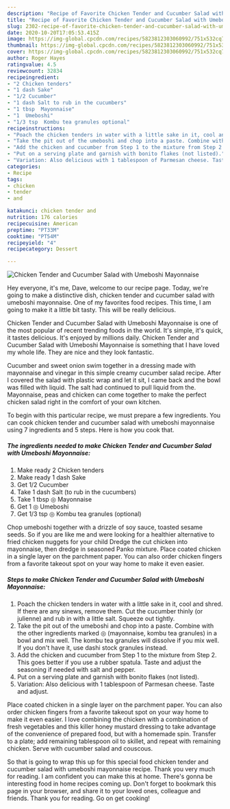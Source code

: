 ```yaml
---
description: "Recipe of Favorite Chicken Tender and Cucumber Salad with Umeboshi Mayonnaise"
title: "Recipe of Favorite Chicken Tender and Cucumber Salad with Umeboshi Mayonnaise"
slug: 2302-recipe-of-favorite-chicken-tender-and-cucumber-salad-with-umeboshi-mayonnaise
date: 2020-10-20T17:05:53.415Z
image: https://img-global.cpcdn.com/recipes/5823812303060992/751x532cq70/chicken-tender-and-cucumber-salad-with-umeboshi-mayonnaise-recipe-main-photo.jpg
thumbnail: https://img-global.cpcdn.com/recipes/5823812303060992/751x532cq70/chicken-tender-and-cucumber-salad-with-umeboshi-mayonnaise-recipe-main-photo.jpg
cover: https://img-global.cpcdn.com/recipes/5823812303060992/751x532cq70/chicken-tender-and-cucumber-salad-with-umeboshi-mayonnaise-recipe-main-photo.jpg
author: Roger Hayes
ratingvalue: 4.5
reviewcount: 32834
recipeingredient:
- "2 Chicken tenders"
- "1 dash Sake"
- "1/2 Cucumber"
- "1 dash Salt to rub in the cucumbers"
- "1 tbsp  Mayonnaise"
- "1  Umeboshi"
- "1/3 tsp  Kombu tea granules optional"
recipeinstructions:
- "Poach the chicken tenders in water with a little sake in it, cool and shred. If there are any sinews, remove them. Cut the cucumber thinly (or julienne) and rub in with a little salt. Squeeze out tightly."
- "Take the pit out of the umeboshi and chop into a paste. Combine with the other ingredients marked ◎ (mayonnaise, kombu tea granules) in a bowl and mix well. The kombu tea granules will dissolve if you mix well. If you don&#39;t have it, use dashi stock granules instead."
- "Add the chicken and cucumber from Step 1 to the mixture from Step 2. This goes better if you use a rubber spatula. Taste and adjust the seasoning if needed with salt and pepper."
- "Put on a serving plate and garnish with bonito flakes (not listed)."
- "Variation: Also delicious with 1 tablespoon of Parmesan cheese. Taste and adjust."
categories:
- Recipe
tags:
- chicken
- tender
- and

katakunci: chicken tender and 
nutrition: 176 calories
recipecuisine: American
preptime: "PT33M"
cooktime: "PT54M"
recipeyield: "4"
recipecategory: Dessert

---
```



![Chicken Tender and Cucumber Salad with Umeboshi Mayonnaise](https://img-global.cpcdn.com/recipes/5823812303060992/751x532cq70/chicken-tender-and-cucumber-salad-with-umeboshi-mayonnaise-recipe-main-photo.jpg)

Hey everyone, it's me, Dave, welcome to our recipe page. Today, we're going to make a distinctive dish, chicken tender and cucumber salad with umeboshi mayonnaise. One of my favorites food recipes. This time, I am going to make it a little bit tasty. This will be really delicious.

Chicken Tender and Cucumber Salad with Umeboshi Mayonnaise is one of the most popular of recent trending foods in the world. It's simple, it's quick, it tastes delicious. It's enjoyed by millions daily. Chicken Tender and Cucumber Salad with Umeboshi Mayonnaise is something that I have loved my whole life. They are nice and they look fantastic.

Cucumber and sweet onion swim together in a dressing made with mayonnaise and vinegar in this simple creamy cucumber salad recipe. After I covered the salad with plastic wrap and let it sit, I came back and the bowl was filled with liquid. The salt had continued to pull liquid from the. Mayonnaise, peas and chicken can come together to make the perfect chicken salad right in the comfort of your own kitchen.


To begin with this particular recipe, we must prepare a few ingredients. You can cook chicken tender and cucumber salad with umeboshi mayonnaise using 7 ingredients and 5 steps. Here is how you cook that.

<!--inarticleads1-->

##### The ingredients needed to make Chicken Tender and Cucumber Salad with Umeboshi Mayonnaise:

1. Make ready 2 Chicken tenders
1. Make ready 1 dash Sake
1. Get 1/2 Cucumber
1. Take 1 dash Salt (to rub in the cucumbers)
1. Take 1 tbsp ◎ Mayonnaise
1. Get 1 ◎ Umeboshi
1. Get 1/3 tsp ◎ Kombu tea granules (optional)


Chop umeboshi together with a drizzle of soy sauce, toasted sesame seeds. So if you are like me and were looking for a healthier alternative to fried chicken nuggets for your child Dredge the cut chicken into mayonnaise, then dredge in seasoned Panko mixture. Place coated chicken in a single layer on the parchment paper. You can also order chicken fingers from a favorite takeout spot on your way home to make it even easier. 

<!--inarticleads2-->

##### Steps to make Chicken Tender and Cucumber Salad with Umeboshi Mayonnaise:

1. Poach the chicken tenders in water with a little sake in it, cool and shred. If there are any sinews, remove them. Cut the cucumber thinly (or julienne) and rub in with a little salt. Squeeze out tightly.
1. Take the pit out of the umeboshi and chop into a paste. Combine with the other ingredients marked ◎ (mayonnaise, kombu tea granules) in a bowl and mix well. The kombu tea granules will dissolve if you mix well. If you don&#39;t have it, use dashi stock granules instead.
1. Add the chicken and cucumber from Step 1 to the mixture from Step 2. This goes better if you use a rubber spatula. Taste and adjust the seasoning if needed with salt and pepper.
1. Put on a serving plate and garnish with bonito flakes (not listed).
1. Variation: Also delicious with 1 tablespoon of Parmesan cheese. Taste and adjust.


Place coated chicken in a single layer on the parchment paper. You can also order chicken fingers from a favorite takeout spot on your way home to make it even easier. I love combining the chicken with a combination of fresh vegetables and this killer honey mustard dressing to take advantage of the convenience of prepared food, but with a homemade spin. Transfer to a plate; add remaining tablespoon oil to skillet, and repeat with remaining chicken. Serve with cucumber salad and couscous. 

So that is going to wrap this up for this special food chicken tender and cucumber salad with umeboshi mayonnaise recipe. Thank you very much for reading. I am confident you can make this at home. There's gonna be interesting food in home recipes coming up. Don't forget to bookmark this page in your browser, and share it to your loved ones, colleague and friends. Thank you for reading. Go on get cooking!
